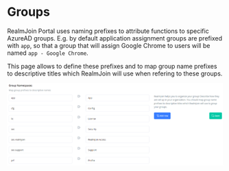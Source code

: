 # Groups

RealmJoin Portal uses naming prefixes to attribute functions to specific AzureAD groups. E.g. by default application assignment groups are prefixed with `app`, so that a group that will assign Google Chrome to users will be named `app - Google Chrome`.&#x20;

This page allows to define these prefixes and to map group name prefixes to descriptive titles which RealmJoin will use when refering to these groups.

![Group Prefix Mapping](<../.gitbook/assets/image (10).png>)


